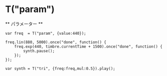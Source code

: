 T("param")
==========
** パラメーター **

```timbre
var freq  = T("param", {value:440});

freq.lin(880, 5000).once("done", function() {
    freq.exp(440, timbre.currentTime + 1500).once("done", function() {
        synth.pause();
    });
});

var synth = T("tri", {freq:freq,mul:0.5}).play();
```
